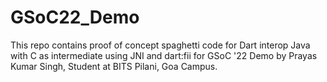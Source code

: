 # GSoC22_Demo
This repo contains proof of concept spaghetti code for Dart interop Java with C as intermediate using JNI and dart:fii for GSoC '22 Demo by Prayas Kumar Singh, Student at BITS Pilani, Goa Campus.
